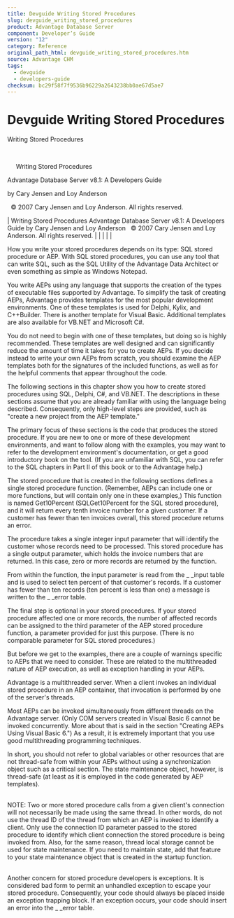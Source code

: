 ```yaml
---
title: Devguide Writing Stored Procedures
slug: devguide_writing_stored_procedures
product: Advantage Database Server
component: Developer’s Guide
version: "12"
category: Reference
original_path_html: devguide_writing_stored_procedures.htm
source: Advantage CHM
tags:
  - devguide
  - developers-guide
checksum: bc29f58f7f9536b96229a2643238bb0ae67d5ae7
---
```


# Devguide Writing Stored Procedures

Writing Stored Procedures

 

     Writing Stored Procedures

Advantage Database Server v8.1: A Developers Guide

by Cary Jensen and Loy Anderson

  © 2007 Cary Jensen and Loy Anderson. All rights reserved.

| Writing Stored Procedures  Advantage Database Server v8.1: A Developers Guide  by Cary Jensen and Loy Anderson    © 2007 Cary Jensen and Loy Anderson. All rights reserved. |  |  |  |  |

How you write your stored procedures depends on its type: SQL stored procedure or AEP. With SQL stored procedures, you can use any tool that can write SQL, such as the SQL Utility of the Advantage Data Architect or even something as simple as Windows Notepad.

You write AEPs using any language that supports the creation of the types of executable files supported by Advantage. To simplify the task of creating AEPs, Advantage provides templates for the most popular development environments. One of these templates is used for Delphi, Kylix, and C++Builder. There is another template for Visual Basic. Additional templates are also available for VB.NET and Microsoft C#.

You do not need to begin with one of these templates, but doing so is highly recommended. These templates are well designed and can significantly reduce the amount of time it takes for you to create AEPs. If you decide instead to write your own AEPs from scratch, you should examine the AEP templates both for the signatures of the included functions, as well as for the helpful comments that appear throughout the code.

The following sections in this chapter show you how to create stored procedures using SQL, Delphi, C#, and VB.NET. The descriptions in these sections assume that you are already familiar with using the language being described. Consequently, only high-level steps are provided, such as "create a new project from the AEP template."

The primary focus of these sections is the code that produces the stored procedure. If you are new to one or more of these development environments, and want to follow along with the examples, you may want to refer to the development environment's documentation, or get a good introductory book on the tool. (If you are unfamiliar with SQL, you can refer to the SQL chapters in Part II of this book or to the Advantage help.)

The stored procedure that is created in the following sections defines a single stored procedure function. (Remember, AEPs can include one or more functions, but will contain only one in these examples,) This function is named Get10Percent (SQLGet10Percent for the SQL stored procedure), and it will return every tenth invoice number for a given customer. If a customer has fewer than ten invoices overall, this stored procedure returns an error.

The procedure takes a single integer input parameter that will identify the customer whose records need to be processed. This stored procedure has a single output parameter, which holds the invoice numbers that are returned. In this case, zero or more records are returned by the function.

From within the function, the input parameter is read from the \_ \_input table and is used to select ten percent of that customer's records. If a customer has fewer than ten records (ten percent is less than one) a message is written to the \_ \_error table.

The final step is optional in your stored procedures. If your stored procedure affected one or more records, the number of affected records can be assigned to the third parameter of the AEP stored procedure function, a parameter provided for just this purpose. (There is no comparable parameter for SQL stored procedures.)

But before we get to the examples, there are a couple of warnings specific to AEPs that we need to consider. These are related to the multithreaded nature of AEP execution, as well as exception handling in your AEPs.

Advantage is a multithreaded server. When a client invokes an individual stored procedure in an AEP container, that invocation is performed by one of the server's threads.

Most AEPs can be invoked simultaneously from different threads on the Advantage server. (Only COM servers created in Visual Basic 6 cannot be invoked concurrently. More about that is said in the section "Creating AEPs Using Visual Basic 6.") As a result, it is extremely important that you use good multithreading programming techniques.

In short, you should not refer to global variables or other resources that are not thread-safe from within your AEPs without using a synchronization object such as a critical section. The state maintenance object, however, is thread-safe (at least as it is employed in the code generated by AEP templates).

   
NOTE: Two or more stored procedure calls from a given client's connection will not necessarily be made using the same thread. In other words, do not use the thread ID of the thread from which an AEP is invoked to identify a client. Only use the connection ID parameter passed to the stored procedure to identify which client connection the stored procedure is being invoked from. Also, for the same reason, thread local storage cannot be used for state maintenance. If you need to maintain state, add that feature to your state maintenance object that is created in the startup function.  
 

Another concern for stored procedure developers is exceptions. It is considered bad form to permit an unhandled exception to escape your stored procedure. Consequently, your code should always be placed inside an exception trapping block. If an exception occurs, your code should insert an error into the \_ \_error table.
